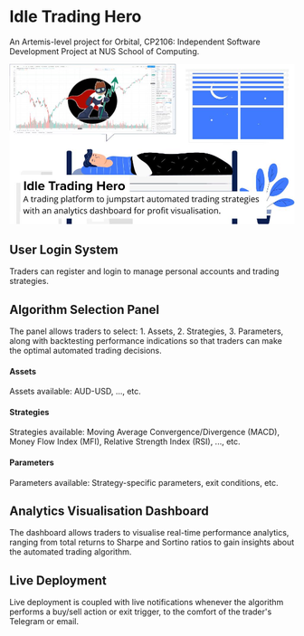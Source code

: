 # Idle Trading Hero

An Artemis-level project for Orbital, CP2106: Independent Software Development Project at NUS School of Computing.

![poster](assets/poster.jpg)

## User Login System

Traders can register and login to manage personal accounts and trading strategies.

## Algorithm Selection Panel

The panel allows traders to select: 1. Assets, 2. Strategies, 3. Parameters, along with backtesting performance indications so that traders can make the optimal automated trading decisions.

#### Assets

Assets available: AUD-USD, ..., etc.

#### Strategies

Strategies available: Moving Average Convergence/Divergence (MACD), Money Flow Index (MFI), Relative Strength Index (RSI), ..., etc.

#### Parameters

Parameters available: Strategy-specific parameters, exit conditions, etc.

## Analytics Visualisation Dashboard

The dashboard allows traders to visualise real-time performance analytics, ranging from total returns to Sharpe and Sortino ratios to gain insights about the automated trading algorithm.

## Live Deployment

Live deployment is coupled with live notifications whenever the algorithm performs a buy/sell action or exit trigger, to the comfort of the trader's Telegram or email.